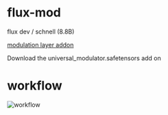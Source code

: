 # flux-mod
flux dev / schnell (8.8B)

[modulation layer addon](https://huggingface.co/lodestone-horizon/flux-essence)

Download the universal_modulator.safetensors add on

# workflow
![workflow](https://github.com/lodestone-rock/flux-mod/blob/main/ComfyUI_01217_.png)

